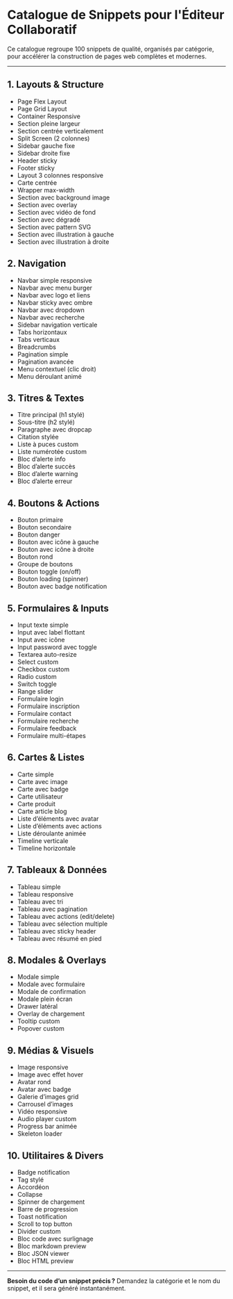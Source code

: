 # Catalogue de Snippets pour l'Éditeur Collaboratif

Ce catalogue regroupe 100 snippets de qualité, organisés par catégorie, pour accélérer la construction de pages web complètes et modernes.

---

## 1. Layouts & Structure
- Page Flex Layout
- Page Grid Layout
- Container Responsive
- Section pleine largeur
- Section centrée verticalement
- Split Screen (2 colonnes)
- Sidebar gauche fixe
- Sidebar droite fixe
- Header sticky
- Footer sticky
- Layout 3 colonnes responsive
- Carte centrée
- Wrapper max-width
- Section avec background image
- Section avec overlay
- Section avec vidéo de fond
- Section avec dégradé
- Section avec pattern SVG
- Section avec illustration à gauche
- Section avec illustration à droite

## 2. Navigation
- Navbar simple responsive
- Navbar avec menu burger
- Navbar avec logo et liens
- Navbar sticky avec ombre
- Navbar avec dropdown
- Navbar avec recherche
- Sidebar navigation verticale
- Tabs horizontaux
- Tabs verticaux
- Breadcrumbs
- Pagination simple
- Pagination avancée
- Menu contextuel (clic droit)
- Menu déroulant animé

## 3. Titres & Textes
- Titre principal (h1 stylé)
- Sous-titre (h2 stylé)
- Paragraphe avec dropcap
- Citation stylée
- Liste à puces custom
- Liste numérotée custom
- Bloc d’alerte info
- Bloc d’alerte succès
- Bloc d’alerte warning
- Bloc d’alerte erreur

## 4. Boutons & Actions
- Bouton primaire
- Bouton secondaire
- Bouton danger
- Bouton avec icône à gauche
- Bouton avec icône à droite
- Bouton rond
- Groupe de boutons
- Bouton toggle (on/off)
- Bouton loading (spinner)
- Bouton avec badge notification

## 5. Formulaires & Inputs
- Input texte simple
- Input avec label flottant
- Input avec icône
- Input password avec toggle
- Textarea auto-resize
- Select custom
- Checkbox custom
- Radio custom
- Switch toggle
- Range slider
- Formulaire login
- Formulaire inscription
- Formulaire contact
- Formulaire recherche
- Formulaire feedback
- Formulaire multi-étapes

## 6. Cartes & Listes
- Carte simple
- Carte avec image
- Carte avec badge
- Carte utilisateur
- Carte produit
- Carte article blog
- Liste d’éléments avec avatar
- Liste d’éléments avec actions
- Liste déroulante animée
- Timeline verticale
- Timeline horizontale

## 7. Tableaux & Données
- Tableau simple
- Tableau responsive
- Tableau avec tri
- Tableau avec pagination
- Tableau avec actions (edit/delete)
- Tableau avec sélection multiple
- Tableau avec sticky header
- Tableau avec résumé en pied

## 8. Modales & Overlays
- Modale simple
- Modale avec formulaire
- Modale de confirmation
- Modale plein écran
- Drawer latéral
- Overlay de chargement
- Tooltip custom
- Popover custom

## 9. Médias & Visuels
- Image responsive
- Image avec effet hover
- Avatar rond
- Avatar avec badge
- Galerie d’images grid
- Carrousel d’images
- Vidéo responsive
- Audio player custom
- Progress bar animée
- Skeleton loader

## 10. Utilitaires & Divers
- Badge notification
- Tag stylé
- Accordéon
- Collapse
- Spinner de chargement
- Barre de progression
- Toast notification
- Scroll to top button
- Divider custom
- Bloc code avec surlignage
- Bloc markdown preview
- Bloc JSON viewer
- Bloc HTML preview

---

**Besoin du code d’un snippet précis ?**
Demandez la catégorie et le nom du snippet, et il sera généré instantanément. 
